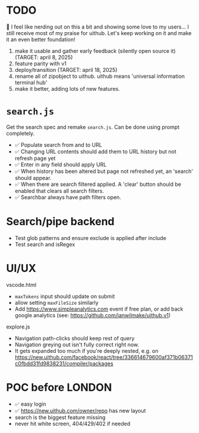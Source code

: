# TODO

🤔 I feel like nerding out on this a bit and showing some love to my users... I still receive most of my praise for uithub. Let's keep working on it and make it an even better foundation!

1. make it usable and gather early feedback (silently open source it) (TARGET: april 8, 2025)
2. feature parity with v1
3. deploy/transition (TARGET: april 18, 2025)
4. rename all of zipobject to uithub. uithub means 'universal information terminal hub'
5. make it better, adding lots of new features.

# `search.js`

Get the search spec and remake `search.js`. Can be done using prompt completely.

- ✅ Populate search from and to URL
- ✅ Changing URL contents should add them to URL history but not refresh page yet
- ✅ Enter in any field should apply URL
- ✅ When history has been altered but page not refreshed yet, an 'search' should appear.
- ✅ When there are search filtered applied. A 'clear' button should be enabled that clears all search filters.
- ✅ Searchbar always have path filters open.

# Search/pipe backend

- Test glob patterns and ensure exclude is applied after include
- Test search and isRegex

# UI/UX

vscode.html

- `maxTokens` input should update on submit
- allow setting `maxFileSize` similarly
- Add https://www.simpleanalytics.com event if free plan, or add back google analytics (see: https://github.com/janwilmake/uithub.v1)

explore.js

- Navigation path-clicks should keep rest of query
- Navigation greying out isn't fully correct right now.
- It gets expanded too much if you're deeply nested, e.g. on https://new.uithub.com/facebook/react/tree/336614679600af371b06371c0fbdd31fd9838231/compiler/packages

# POC before LONDON

- ✅ easy login
- ✅ https://new.uithub.com/owner/repo has new layout
- search is the biggest feature missing
- never hit white screen, 404/429/402 if needed
